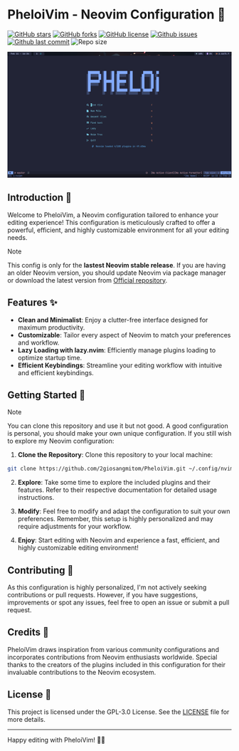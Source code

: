 # PheloiVim - Neovim Configuration 🍻

[![GitHub stars](https://img.shields.io/github/stars/2giosangmitom/PheloiVim?style=for-the-badge&logo=starship&color=c69ff5&logoColor=D9E0EE&labelColor=302D41)](https://github.com/2giosangmitom/PheloiVim/stargazers)
[![GitHub forks](https://img.shields.io/github/forks/2giosangmitom/PheloiVim.svg?style=for-the-badge&logo=starship&color=8bd5ca&logoColor=D9E0EE&labelColor=302D41)](https://github.com/2giosangmitom/PheloiVim/forks)
[![GitHub license](https://img.shields.io/github/license/2giosangmitom/PheloiVim?style=for-the-badge&logo=starship&color=ee999f&logoColor=D9E0EE&labelColor=302D41)](https://github.com/2giosangmitom/PheloiVim/blob/master/LICENSE)
[![Github issues](https://img.shields.io/github/issues/2giosangmitom/PheloiVim?style=for-the-badge&logo=bilibili&color=F5E0DC&logoColor=D9E0EE&labelColor=302D41)](https://github.com/2giosangmitom/PheloiVim/issues)
[![Github last commit](https://img.shields.io/github/last-commit/2giosangmitom/PheloiVim?style=for-the-badge&logo=starship&color=8bd5ca&logoColor=D9E0EE&labelColor=302D41)](https://github.com/2giosangmitom/PheloiVim/graphs/commit-activity)
![Repo size](https://img.shields.io/github/repo-size/2giosangmitom/PheloiVim?color=%23DDB6F2&label=SIZE&logo=codesandbox&style=for-the-badge&logoColor=D9E0EE&labelColor=302D41)

![Screenshot](./screenshots/dashboard.png)

## Introduction 🍇

Welcome to PheloiVim, a Neovim configuration tailored to enhance your editing experience! This configuration is meticulously crafted to offer a powerful, efficient, and highly customizable environment for all your editing needs.

> [!NOTE]
> This config is only for the **lastest Neovim stable release**. If you are having an older Neovim version, you should update Neovim via package manager or download the latest version from [Official repository](https://github.com/neovim/neovim).

## Features ✨

- **Clean and Minimalist**: Enjoy a clutter-free interface designed for maximum productivity.
- **Customizable**: Tailor every aspect of Neovim to match your preferences and workflow.
- **Lazy Loading with lazy.nvim**: Efficiently manage plugins loading to optimize startup time.
- **Efficient Keybindings**: Streamline your editing workflow with intuitive and efficient keybindings.

## Getting Started 🚀

> [!NOTE]
> You can clone this repository and use it but not good. A good configuration is personal, you should make your own unique configuration. If you still wish to explore my Neovim configuration:

1. **Clone the Repository**: Clone this repository to your local machine:

```bash
git clone https://github.com/2giosangmitom/PheloiVim.git ~/.config/nvim
```

2. **Explore**: Take some time to explore the included plugins and their features. Refer to their respective documentation for detailed usage instructions.

3. **Modify**: Feel free to modify and adapt the configuration to suit your own preferences. Remember, this setup is highly personalized and may require adjustments for your workflow.

4. **Enjoy**: Start editing with Neovim and experience a fast, efficient, and highly customizable editing environment!

## Contributing 🤝

As this configuration is highly personalized, I'm not actively seeking contributions or pull requests. However, if you have suggestions, improvements or spot any issues, feel free to open an issue or submit a pull request.

## Credits 🙌

PheloiVim draws inspiration from various community configurations and incorporates contributions from Neovim enthusiasts worldwide. Special thanks to the creators of the plugins included in this configuration for their invaluable contributions to the Neovim ecosystem.

## License 📄

This project is licensed under the GPL-3.0 License. See the [LICENSE](LICENSE) file for more details.

---

Happy editing with PheloiVim! 🚀✨
